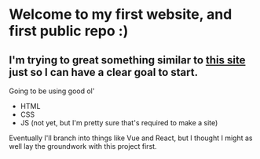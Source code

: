 <h1> Welcome to my first website, and first public repo :) </h1>

<h2> I'm trying to great something similar to <a href="https://ven.earth">this site </a>just so I can have a clear goal to start. </h2>
  
  <p> Going to be using good ol'
  
  - HTML
  - CSS
  - JS (not yet, but I'm pretty sure that's required to make a site)
  
  Eventually I'll branch into things like Vue and React, but I thought I might as well lay the groundwork with this project first. </p>

